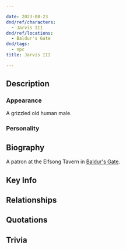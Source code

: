 ```yaml
---

date: 2023-08-23
dnd/ref/characters:
  - Jarvis III
dnd/ref/locations:
  - Baldur's Gate
dnd/tags:
  - npc
title: Jarvis III

---
```


## Description

### Appearance

A grizzled old human male.

### Personality

## Biography

A patron at the Elfsong Tavern in [Baldur's Gate](/dnd/locations/baldurs-gate).

## Key Info

## Relationships

## Quotations

## Trivia

